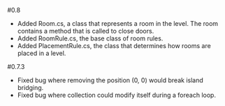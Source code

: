#0.8
- Added Room.cs, a class that represents a room in the level. The room contains a method that is called to close doors.
- Added RoomRule.cs, the base class of room rules.
- Added PlacementRule.cs, the class that determines how rooms are placed in a level.

#0.7.3

- Fixed bug where removing the position (0, 0) would break island bridging.
- Fixed bug where collection could modify itself during a foreach loop.